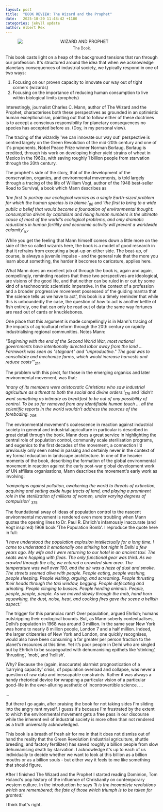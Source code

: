 ```yaml
---
layout: post
title:  "BOOK REVIEW: The Wizard and the Prophet"
date:   2025-10-20 11:48:42 +1100
categories: jekyll update
author: Albert Rex
---
```


<figure style="text-align: center;">
  <img src="{{ site.baseurl }}/assets/Blog/WP.jpg" alt="WIZARD AND PROPHET" style="display: block; margin: 0 auto; max-width: 100%; height: auto;">
  <figcaption style="font-size: 0.9em; color: #555; margin-top: 0.5em;">
    The Book.
  </figcaption>
</figure>

This book casts light on a heap of the background tensions that run through our profession. 
It's structured around the idea that when we acknowledge planetary consequences of industrial society, we typically respond in one of two ways:

1. Focusing on our proven capacity to innovate our way out of tight corners (wizards)
2. Focusing on the importance of reducing human consumption to live within biological limits (prophets)

Interestingly, journalist Charles C. Mann, author of The Wizard and the Prophet, characterises both these perspectives as grounded in an optimistic human exceptionalism, pointing out that to follow either of these doctrines is to accept a conscious responsibility for planetary consequences no species has accepted before us. (Doy, in my personal view).

The tracing of the wizardly 'we can innovate our way out' perspective is centred largely on the Green Revolution of the mid-20th century and one of it's proponents, Nobel Peace Prize winner Norman Borlaug. Borlaug is credited, through his work on developing higher yield strains of wheat in Mexico in the 1960s, with saving roughly 1 billion people from starvation through the 20th century.

The prophet's side of the story, that of the development of the conservation, organics, and environmental movements, is told largely through a tracing of the life of William Vogt, author of the 1948 best-seller Road to Survival, a book which Mann describes as

*'the first to portray our ecological worries as a single Earth-sized problem for which the human species is to blame.'<sub>86</sub>*
and
*'the first to bring to a wide public a belief that would become a foundation of environmental thought: consumption driven by capitalism and rising human numbers is the ultimate cause of most of the world's ecological problems, and only dramatic reductions in human fertility and economic activity will prevent a worldwide calamity'<sub>87</sub>*

While you get the feeling that Mann himself comes down a little more on the side of the so called wizards here, the book is a model of good research in that it refrains from executing a beat-up on either side.
The beat-up, of course, is always a juvenile impulse - and the general rule that the more you learn about something, the harder it becomes to caricature, applies here.

What Mann does an excellent job of through the book is, again and again, compellingly, reminding readers that these two perspectives are ideological, are visions of the good life, and that neither can be ruled in or out by some kind of a technocratic scientistic imperative.
In the context of a profession and a broader progressive movement possessed of the guiding mantra that 'the science tells us we have to act', this book is a timely reminder that while this is unboundedly the case, the question of *how* to act is another kettle of fish entirely, one that can only be read out of data the same way fortunes are read out of cards or knucklebones.

One place that this argument is made compellingly is in Mann's tracing of the impacts of agricultural reform through the 20th century on rapidly industrialising regional communities. Notes Mann:

*"Beginning with the end of the Second World War, most national governments have intentionally directed labor away from the land ... Farmwork was seen as "stagnant" and "unproductive." The goal was to consolidate and mechanize farms, which would increase harvests and reduce costs'"*<sub>214</sub>

The problem with this pivot, for those in the emerging organics and later environmental movement, was that:

*'many of its members were aristocratic Christians who saw industrial agriculture as a threat to both the social and divine orders.'*<sub>179</sub>
and
*'didn't want something as intimate as breakfast to be out of any possibility of control. To be so far removed from any identifiable human touch ... all the scientific reports in the world wouldn't address the sources of the foreboding.* <sub>206</sub>

The environmental movement's coalescence in reaction against industrial society in general and industrial agriculture in particular is described in great detail through the book. Mann does a great service in highlighting the central role of population control, community scale sterilisation programs, and eugenics to the first decades of the movement, a connection I'd previously only seen noted in passing and certainly never in the context of my formal education in landscape architecture.
In one of the heavier moments of the book, describing the formation of the global environmental movement in reaction against the early post-war global development work of UN affiliate organisations, Mann describes the movement's early work as involving:

*'campaigns against pollution, awakening the world to threats of extinction, acquiring and setting aside huge tracts of land, and playing a prominent role in the sterilization of millions of women, under varying degrees of compulsion'* <sub>375</sub>

The foundational sway of ideas of population control to the nascent environmental movement is rendered even more troubling when Mann quotes the opening lines to Dr. Paul R. Ehrlich's infamously inaccurate (and Vogt inspired) 1968 book 'The Population Bomb'. I reproduce the quote here in full:

*'I have understood the population explosion intellectually for a long time. I came to understand it emotionally one stinking hot night in Delhi a few years ago. My wife and I were returning to our hotel in an ancient taxi. The seats were hopping with fleas. The only functional gear was third. As we crawled through the city, we entered a crowded slum area. The temperature was well over 100, and the air was a haze of dust and smoke. The streets seemed alive with people. People eating, people washing, people sleeping. People visiting, arguing, and screaming. People thrusting their heads through the taxi window, begging. People defecating and urinating. People clinging to busses. People herding animals. People, people, people, people. As we moved slowly through the mob, hand horn squawking, the dust, noise, heat, and cooking fires gave the scene a hellish aspect.'*

The trigger for this paranoiac rant? Over population, argued Ehrlich; humans outstripping their ecological bounds. But, as Mann soberly contextualises, Delhi’s population in 1968 was around 3 million. In the same year New York was home to nearly 8 million people, London 7 and a half million. 
Indeed, the larger citizenries of New York and London, one quickly recognises, would also have been consuming a far greater per person fraction to the planet’s resources at this time.
Yet it’s poor people in Delhi who are singled out by Ehrlich to be scapegoated with dehumanising epithets like ‘stinking’, ‘thrusting’, ‘mob’, and ‘hellish’.

Why? Because the (again, inaccurate) alarmist prognostication of a ‘carrying capacity’ crisis, of population overload and collapse, was never a question of raw data and inescapable constraints. Rather it was always a handy rhetorical device for wrapping a particular vision of a particular good-life in the ever-alluring aesthetic of incontrovertible science. …

...

But there I go again, after praising the book for not taking sides I'm sliding into the angry rant myself. I guess it's because I'm frustrated by the extent to which the environmental movement gets a free pass in our discourse while the inherent evil of industrial society is more often than not rendered as a truth universally acknowledged.
 
This book is a breath of fresh air for me in that it does not dismiss out of hand the reality that the Green Revolution (industrial agriculture, shuttle breeding, and factory fertilizer) has saved roughly a billion people from slow dehumanising death by starvation. 
I acknowledge it's up to each of us individually to decide whether we want to look at this billion as a billion mouths or as a billion souls - but either way it feels to me like something that should figure.

After I finished The Wizard and the Prophet I started reading Dominion, Tom Holand's pop history of the influence of Christianity on contemporary western culture. In the introduction he says
*'It is the incomplete revolutions which are remembered; the fate of those which triumph is to be taken for granted.'*

I think that's right.